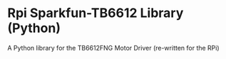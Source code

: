 # Rpi Sparkfun-TB6612 Library (Python)
A Python library for the TB6612FNG Motor Driver (re-written for the RPi)

